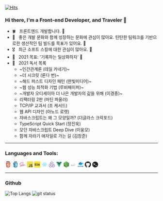 [![Hits](https://hits.seeyoufarm.com/api/count/incr/badge.svg?url=https%3A%2F%2Fgithub.com%2Fmitrvlr%2Fhit-counter&count_bg=%2334AEFF&title_bg=%23555555&icon=&icon_color=%23FFFFFF&title=hits&edge_flat=false)](https://hits.seeyoufarm.com)

### Hi there, I'm a Front-end Developer, and Traveler 👋

- 🍀 &nbsp; 프론트엔드 개발합니다. 🌱 
- 🧸 &nbsp; 좋은 개발 문화와 함께 성장하는 문화에 관심이 많아요. 탄탄한 팀워크를 기반으로한 생산적인 팀 빌드를 목표가 있어요. 🙌
- 🎖 &nbsp; 최근 소프트 스킬에 대한 관심이 많아요. 🙈
- 🌻 &nbsp; 2021 목표: '기록하는 일상화하자' 💬
- 📖 &nbsp; 2021 독서 목록
  - ~인간관계론 (데일 카네기)~
  - ~더 시크릿 (론다 번)~
  - ~해드 퍼스트 디자인 패턴 (한빛미디어)~
  - ~웹 성능 최적화 기법 (루비페이퍼)~
  - ~개발자 오디세이아 더 나은 개발자의 갊을 위해 (이경종)~
  - 리팩터링 2판 (마틴 파울러)
  - TCP/IP 교과서 (조 케서드)
  - 웹 API 디자인 (아노드 로렛)
  - 자바스크립트는 왜 그 모양일까? (더글라스 크락포드)
  - TypeScript Quick Start (정진욱)
  - 모던 자바스크립트 Deep Dive (이웅모)
  - 함께 자라기 애자일로 가는 길 (김창준)

---

### Languages and Tools:

<p> 
<code><img alt="HTML5" height="20px" src="https://raw.githubusercontent.com/github/explore/80688e429a7d4ef2fca1e82350fe8e3517d3494d/topics/html/html.png" /></code>
<code><img alt="CSS3" height="20px" src="https://raw.githubusercontent.com/github/explore/80688e429a7d4ef2fca1e82350fe8e3517d3494d/topics/css/css.png" /></code>
<code><img alt="Sass" height="20px" src="https://raw.githubusercontent.com/github/explore/80688e429a7d4ef2fca1e82350fe8e3517d3494d/topics/sass/sass.png" /></code>
<code><img alt="JavaScript" height="20px" src="https://raw.githubusercontent.com/github/explore/80688e429a7d4ef2fca1e82350fe8e3517d3494d/topics/javascript/javascript.png" /></code>
<code><img alt="ES6" height="20px" src="https://raw.githubusercontent.com/github/explore/80688e429a7d4ef2fca1e82350fe8e3517d3494d/topics/es6/es6.png" /></code>
<code><img alt="React" height="20px" src="https://raw.githubusercontent.com/github/explore/80688e429a7d4ef2fca1e82350fe8e3517d3494d/topics/react/react.png" /></code>
<code><img alt="Redux" height="20px" src="https://raw.githubusercontent.com/github/explore/80688e429a7d4ef2fca1e82350fe8e3517d3494d/topics/redux/redux.png" /></code>
<code><img alt="Vue" height="20px" src="https://raw.githubusercontent.com/github/explore/80688e429a7d4ef2fca1e82350fe8e3517d3494d/topics/vue/vue.png" /></code>
<code><img alt="nodejs" height="20px" src="https://raw.githubusercontent.com/github/explore/80688e429a7d4ef2fca1e82350fe8e3517d3494d/topics/nodejs/nodejs.png" /></code>
<code><img alt="MySQL" height="20px" src="https://raw.githubusercontent.com/github/explore/80688e429a7d4ef2fca1e82350fe8e3517d3494d/topics/mysql/mysql.png" /></code>
<code><img alt="Docker" height="20px" src="https://raw.githubusercontent.com/github/explore/80688e429a7d4ef2fca1e82350fe8e3517d3494d/topics/docker/docker.png" /></code>
<code><img alt="GitHub" height="20px" src="https://raw.githubusercontent.com/github/explore/78df643247d429f6cc873026c0622819ad797942/topics/github/github.png" /></code>
<code><img alt="Terminal" height="20px" src="https://raw.githubusercontent.com/github/explore/80688e429a7d4ef2fca1e82350fe8e3517d3494d/topics/terminal/terminal.png" /></code>
</p>

---

### Github 

![Top Langs](https://github-readme-stats.vercel.app/api/top-langs/?username=mitrvlr&layout=compact&theme=ayu-mirage)
![git status](https://github-readme-stats.vercel.app/api?username=mitrvlr&show_icons=true&hide=contribs,stars&cache_seconds=86400&theme=ayu-mirage)
